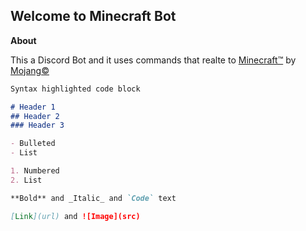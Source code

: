 ## Welcome to Minecraft Bot

**About**

This a Discord Bot and it uses commands that realte to [Minecraft™](https://minecraft.net/) by [Mojang©](https://www.mojang.com/)

```markdown
Syntax highlighted code block

# Header 1
## Header 2
### Header 3

- Bulleted
- List

1. Numbered
2. List

**Bold** and _Italic_ and `Code` text

[Link](url) and ![Image](src)
```
